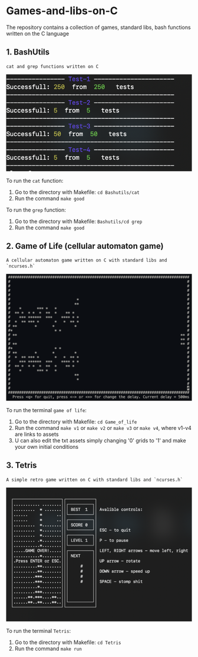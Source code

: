 # Games-and-libs-on-C
The repository contains a collection of games, standard libs, bash functions written on the C language

## 1. BashUtils
```
cat and grep functions written on C
```

![alt text](assets/simplebash.png)

To run the `cat` function:
1. Go to the directory with Makefile: `cd Bashutils/cat`
2. Run the command `make good`

To run the `grep` function:
1. Go to the directory with Makefile: `Bashutils/cd grep`
2. Run the command `make good`

## 2. Game of Life (cellular automaton game)
```
A cellular automaton game written on C with standard libs and `ncurses.h`
```

![alt text](<Game_of_life/assets/life.png>)

To run the terminal `game of life`:
1. Go to the directory with Makefile: `cd Game_of_life`
2. Run the command `make v1` or `make v2` or `make v3` or `make v4`, where v1-v4 are links to assets
3. U can also edit the txt assets simply changing '0' grids to '1' and make your own initial conditions

## 3. Tetris
```
A simple retro game written on C with standard libs and `ncurses.h`
```

![alt text](assets/tetris.png)

To run the terminal `Tetris`:
1. Go to the directory with Makefile: `cd Tetris`
2. Run the command `make run`
